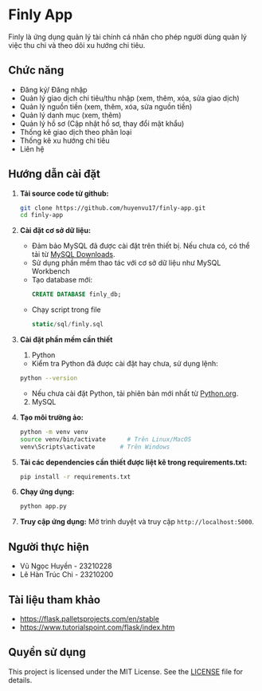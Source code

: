 # Finly App
Finly là ứng dụng quản lý tài chính cá nhân cho phép người dùng quản lý việc thu chi và theo dõi xu hướng chi tiêu.

## Chức năng
- Đăng ký/ Đăng nhập
- Quản lý giao dịch chi tiêu/thu nhập (xem, thêm, xóa, sửa giao dịch)
- Quản lý nguồn tiền (xem, thêm, xóa, sửa nguồn tiền)
- Quản lý danh mục (xem, thêm)
- Quản lý hồ sơ (Cập nhật hồ sơ, thay đổi mật khẩu)
- Thống kê giao dịch theo phân loại
- Thống kê xu hướng chi tiêu
- Liên hệ

## Hướng dẫn cài đặt

1. **Tải source code từ github:**
    ```bash
    git clone https://github.com/huyenvu17/finly-app.git
    cd finly-app
    ```

2. **Cài đặt cơ sở dữ liệu:**
    - Đảm bảo MySQL đã được cài đặt trên thiết bị. Nếu chưa có, có thể tải từ [MySQL Downloads](https://dev.mysql.com/downloads/).
    - Sử dụng phần mềm thao tác với cơ sở dữ liệu như MySQL Workbench
    - Tạo database mới:
        ```sql
        CREATE DATABASE finly_db;
        ```
    - Chạy script trong file 
        ```sql
        static/sql/finly.sql
        ```

3. **Cài đặt phần mềm cần thiết**
    1. Python
    - Kiểm tra Python đã được cài đặt hay chưa, sử dụng lệnh:
    ```bash
    python --version
    ```
    - Nếu chưa cài đặt Python, tải phiên bản mới nhất từ [Python.org](https://www.python.org/downloads/).
    2. MySQL


4. **Tạo môi trường ảo:**
    ```bash
    python -m venv venv
    source venv/bin/activate      # Trên Linux/MacOS
    venv\Scripts\activate       # Trên Windows
    ```

5. **Tải các dependencies cần thiết được liệt kê trong requirements.txt:**
    ```bash
    pip install -r requirements.txt
    ```

6. **Chạy ứng dụng:**
    ```bash
    python app.py
    ```

7. **Truy cập ứng dụng:**
    Mở trình duyệt và truy cập `http://localhost:5000`.

## Người thực hiện

- Vũ Ngọc Huyền   - 23210228
- Lê Hàn Trúc Chi - 23210200


## Tài liệu tham khảo
- https://flask.palletsprojects.com/en/stable
- https://www.tutorialspoint.com/flask/index.htm

## Quyền sử dụng
This project is licensed under the MIT License. See the [LICENSE](LICENSE) file for details.